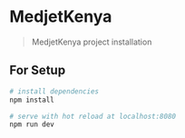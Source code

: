 # MedjetKenya 

> MedjetKenya project installation

## For  Setup

``` bash
# install dependencies
npm install

# serve with hot reload at localhost:8080
npm run dev

